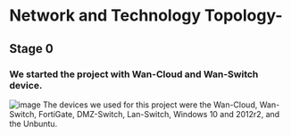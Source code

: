 # Network and Technology Topology-
## Stage 0
### We started the project with Wan-Cloud and Wan-Switch device. 
![image](https://github.com/cmedjo2/network-/assets/130260893/e11fb5a4-5da3-4a54-95a9-91e6bafc125a)
The devices we used for this project were the Wan-Cloud, Wan-Switch, FortiGate, DMZ-Switch, Lan-Switch, Windows 10 and 2012r2, and the Unbuntu.
